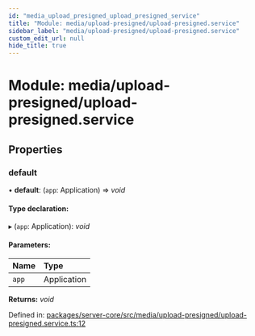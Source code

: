 ```yaml
---
id: "media_upload_presigned_upload_presigned_service"
title: "Module: media/upload-presigned/upload-presigned.service"
sidebar_label: "media/upload-presigned/upload-presigned.service"
custom_edit_url: null
hide_title: true
---
```


# Module: media/upload-presigned/upload-presigned.service

## Properties

### default

• **default**: (`app`: Application) => *void*

#### Type declaration:

▸ (`app`: Application): *void*

#### Parameters:

| Name | Type |
| :------ | :------ |
| `app` | Application |

**Returns:** *void*

Defined in: [packages/server-core/src/media/upload-presigned/upload-presigned.service.ts:12](https://github.com/xr3ngine/xr3ngine/blob/2d83606b6/packages/server-core/src/media/upload-presigned/upload-presigned.service.ts#L12)
